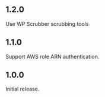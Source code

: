 ## 1.2.0

Use WP Scrubber scrubbing tools

## 1.1.0

Support AWS role ARN authentication.

## 1.0.0

Initial release.
